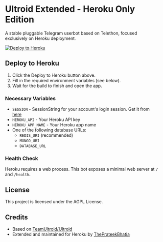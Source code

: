 # Ultroid Extended - Heroku Only Edition

A stable pluggable Telegram userbot based on Telethon, focused exclusively on Heroku deployment.

[![Deploy to Heroku](https://www.herokucdn.com/deploy/button.svg)](https://heroku.com/deploy?template=https://github.com/ThePrateekBhatia/Ultroid)

## Deploy to Heroku

1. Click the Deploy to Heroku button above.
2. Fill in the required environment variables (see below).
3. Wait for the build to finish and open the app.


### Necessary Variables

- `SESSION` - SessionString for your account's login session. Get it from [here](#session-string)
- `HEROKU_API` - Your Heroku API key
- `HEROKU_APP_NAME` - Your Heroku app name
- One of the following database URLs:
  - `REDIS_URI` (recommended)
  - `MONGO_URI`
  - `DATABASE_URL`


### Health Check

Heroku requires a web process. This bot exposes a minimal web server at `/` and `/health`.


## License

This project is licensed under the AGPL License.


## Credits

- Based on [TeamUltroid/Ultroid](https://github.com/TeamUltroid/Ultroid)
- Extended and maintained for Heroku by [ThePrateekBhatia](https://github.com/ThePrateekBhatia)

